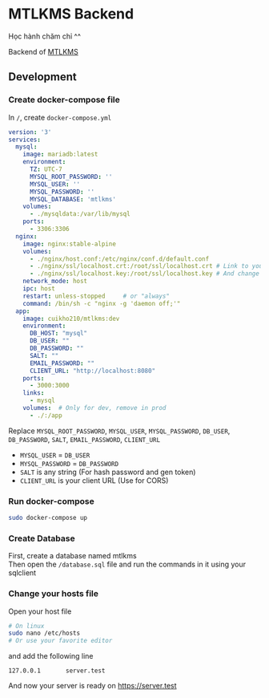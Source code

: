 # MTLKMS Backend
Học hành chăm chỉ ^^

Backend of [MTLKMS](https://mtlkms.github.io)

## Development
### Create docker-compose file
In `/`, create `docker-compose.yml`
```yml
version: '3'
services:
  mysql:
    image: mariadb:latest
    environment:
      TZ: UTC-7
      MYSQL_ROOT_PASSWORD: ''
      MYSQL_USER: ''
      MYSQL_PASSWORD: ''
      MYSQL_DATABASE: 'mtlkms'
    volumes:
      - ./mysqldata:/var/lib/mysql
    ports:
      - 3306:3306
  nginx:
    image: nginx:stable-alpine
    volumes:
      - ./nginx/host.conf:/etc/nginx/conf.d/default.conf
      - ./nginx/ssl/localhost.crt:/root/ssl/localhost.crt # Link to your SSL cert in here
      - ./nginx/ssl/localhost.key:/root/ssl/localhost.key # And change your nameserver in /nginx/host.conf
    network_mode: host
    ipc: host
    restart: unless-stopped     # or "always"
    command: /bin/sh -c "nginx -g 'daemon off;'"
  app:
    image: cuikho210/mtlkms:dev
    environment:
      DB_HOST: "mysql"
      DB_USER: ""
      DB_PASSWORD: ""
      SALT: ""
      EMAIL_PASSWORD: ""
      CLIENT_URL: "http://localhost:8080"
    ports:
      - 3000:3000
    links:
      - mysql
    volumes:  # Only for dev, remove in prod
      - ./:/app
```
Replace `MYSQL_ROOT_PASSWORD`, `MYSQL_USER`, `MYSQL_PASSWORD`, `DB_USER`, `DB_PASSWORD`, `SALT`, `EMAIL_PASSWORD`, `CLIENT_URL`

- `MYSQL_USER` = `DB_USER`
- `MYSQL_PASSWORD` = `DB_PASSWORD`
- `SALT` is any string (For hash password and gen token)
- `CLIENT_URL` is your client URL (Use for CORS)

### Run docker-compose
```bash
sudo docker-compose up
```

### Create Database
First, create a database named mtlkms  
Then open the `/database.sql` file and run the commands in it using your sqlclient

### Change your hosts file
Open your host file
```bash
# On linux
sudo nano /etc/hosts
# Or use your favorite editor
```
and add the following line
```
127.0.0.1       server.test
```

And now your server is ready on https://server.test
